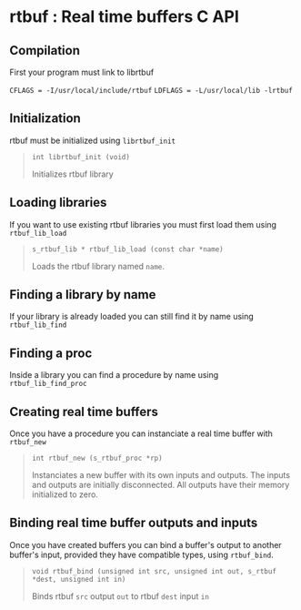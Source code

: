 # rtbuf : Real time buffers C API

## Compilation

First your program must link to librtbuf

`CFLAGS = -I/usr/local/include/rtbuf`
`LDFLAGS = -L/usr/local/lib -lrtbuf`

## Initialization

rtbuf must be initialized using `librtbuf_init`

> `int librtbuf_init (void)`
> 
> Initializes rtbuf library

## Loading libraries

If you want to use existing rtbuf libraries
you must first load them using `rtbuf_lib_load`

> `s_rtbuf_lib * rtbuf_lib_load (const char *name)`
>
> Loads the rtbuf library named `name`.

## Finding a library by name

If your library is already loaded you can still
find it by name using `rtbuf_lib_find`

## Finding a proc

Inside a library you can find a procedure by name
using `rtbuf_lib_find_proc`

## Creating real time buffers

Once you have a procedure you can instanciate a real time buffer
with `rtbuf_new`

> `int rtbuf_new (s_rtbuf_proc *rp)`
>
> Instanciates a new buffer with its own inputs and outputs.
> The inputs and outputs are initially disconnected.
> All outputs have their memory initialized to zero.

## Binding real time buffer outputs and inputs

Once you have created buffers you can bind a buffer's output
to another buffer's input, provided they have compatible types,
using `rtbuf_bind`.

> `void rtbuf_bind (unsigned int src, unsigned int out, s_rtbuf *dest, unsigned int in)`
>
> Binds rtbuf `src` output `out` to rtbuf `dest` input `in`
